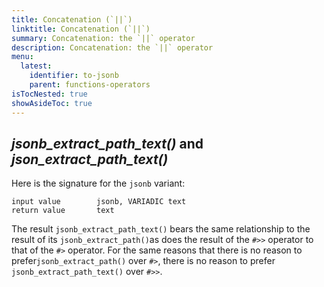 ```yaml
---
title: Concatenation (`||`)
linktitle: Concatenation (`||`)
summary: Concatenation: the `||` operator
description: Concatenation: the `||` operator
menu:
  latest:
    identifier: to-jsonb
    parent: functions-operators
isTocNested: true
showAsideToc: true
---
```





## _jsonb_extract_path_text()_ and _json_extract_path_text()_

Here is the signature for the `jsonb` variant:

```
input value        jsonb, VARIADIC text
return value       text
```

The result `jsonb_extract_path_text()` bears the same relationship to the result of its `jsonb_extract_path()`as does the result of the `#>>` operator to that of the `#>` operator. For the same reasons that there is no reason to prefer`jsonb_extract_path()` over `#>`, there is no reason to prefer `jsonb_extract_path_text()` over `#>>`.
